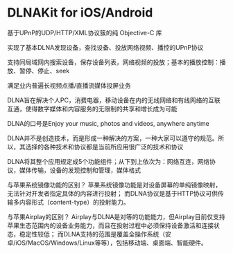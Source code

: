 # DLNAKit for iOS/Android

基于UPnP的UDP/HTTP/XML协议簇的纯 Objective-C 库

实现了基本DLNA发现设备，查找设备、投放网络视频、播控的UPnP协议

支持同局域网内搜索设备，保存设备列表，网络视频的投放；基本的播放控制：播放、暂停、停止、seek

满足业内普遍长视频点播/直播流媒体投屏业务

DLNA旨在解决个人PC，消费电器，移动设备在内的无线网络和有线网络的互联互通，使得数字媒体和内容服务的无限制的共享和增长成为可能

DLNA的口号是Enjoy your music, photos and videos, anywhere anytime

DLNA并不是创造技术，而是形成一种解决的方案，一种大家可以遵守的规范。所以，其选择的各种技术和协议都是当前所应用很广泛的技术和协议

DLNA将其整个应用规定成5个功能组件；从下到上依次为：网络互连，网络协议，媒体传输，设备的发现控制和管理，媒体格式

与苹果系统镜像功能的区别？
苹果系统镜像功能是对设备屏幕的单纯镜像映射，无法针对开发者指定具体的内容进行投射；
而DLNA协议是基于HTTP协议可供传输多内容形式（content-type）的投射能力。

与苹果Airplay的区别？
Airplay与DLNA是对等的功能能力，但Airplay目前仅支持苹果生态范围内的设备业务能力，而且在投射过程中必须保持设备激活和连接状态，稳定性较低；
而DLNA支持的范围是覆盖全操作系统（安卓/iOS/MacOS/Windows/Linux等等），包括移动端、桌面端、智能硬件。
